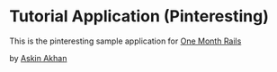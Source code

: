 # Tutorial Application (Pinteresting)

This is the pinteresting sample application for [One Month Rails](http://onemonthrails.com)

by [Askin Akhan](http://askinakhan.com)
